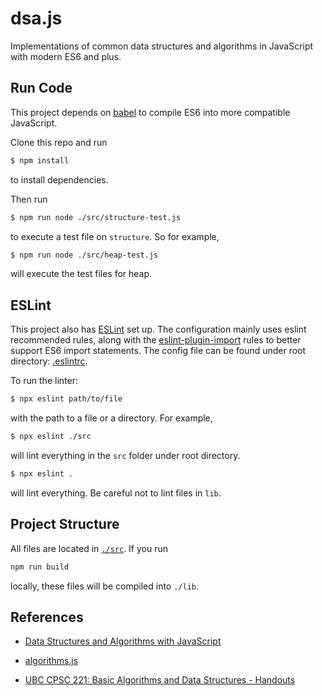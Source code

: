 # dsa.js
Implementations of common data structures and algorithms in JavaScript with modern ES6 and plus.

## Run Code

This project depends on [babel](https://babeljs.io/) to compile ES6 into more compatible JavaScript.

Clone this repo and run

```bash
$ npm install
```

to install dependencies.

Then run

```bash
$ npm run node ./src/structure-test.js
```

to execute a test file on `structure`. So for example,

```bash
$ npm run node ./src/heap-test.js
```

will execute the test files for heap.

## ESLint

This project also has [ESLint](http://eslint.org/) set up. The configuration mainly uses eslint recommended rules, along with the [eslint-plugin-import](https://www.npmjs.com/package/eslint-plugin-import) rules to better support ES6 import statements. The config file can be found under root directory: [.eslintrc](./.eslintrc).

To run the linter:

```bash
$ npx eslint path/to/file
```

with the path to a file or a directory. For example,

```bash
$ npx eslint ./src
```

will lint everything in the `src` folder under root directory.

```bash
$ npx eslint .
```

will lint everything. Be careful not to lint files in `lib`.

## Project Structure

All files are located in [`./src`](./src). If you run

```bash
npm run build
```

locally, these files will be compiled into `./lib`.

## References

- [Data Structures and Algorithms with JavaScript](http://shop.oreilly.com/product/0636920029557.do)

- [algorithms.js](https://github.com/felipernb/algorithms.js)

- [UBC CPSC 221: Basic Algorithms and Data Structures - Handouts](https://www.ugrad.cs.ubc.ca/~cs221/2015W1/handouts.shtml)
